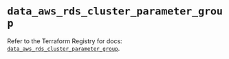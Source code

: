 # `data_aws_rds_cluster_parameter_group`

Refer to the Terraform Registry for docs: [`data_aws_rds_cluster_parameter_group`](https://registry.terraform.io/providers/hashicorp/aws/6.8.0/docs/data-sources/rds_cluster_parameter_group).
